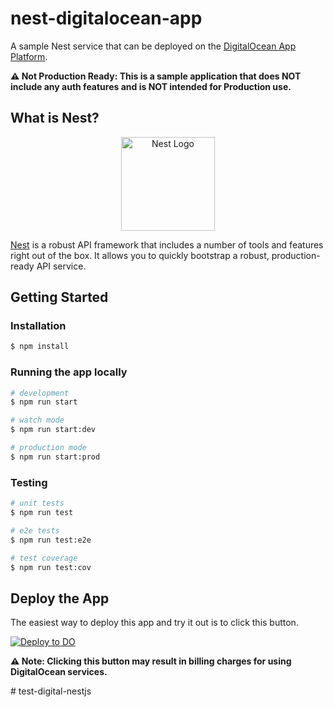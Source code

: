 # nest-digitalocean-app
A sample Nest service that can be deployed on the [DigitalOcean App Platform](https://www.digitalocean.com/products/app-platform/).

**⚠️ Not Production Ready: This is a sample application that does NOT include any auth features and is NOT intended for Production use.**


## What is Nest?
<p align="center">
  <a href="http://nestjs.com/" target="blank"><img src="https://nestjs.com/img/logo_text.svg" width="150" alt="Nest Logo" /></a>
</p>

[Nest](https://github.com/nestjs/nest) is a robust API framework that includes a number of tools and features right out of the box. It allows you to quickly bootstrap a robust, production-ready API service.

## Getting Started

### Installation
```bash
$ npm install
```

### Running the app locally
```bash
# development
$ npm run start

# watch mode
$ npm run start:dev

# production mode
$ npm run start:prod
```

### Testing
```bash
# unit tests
$ npm run test

# e2e tests
$ npm run test:e2e

# test coverage
$ npm run test:cov
```

## Deploy the App

The easiest way to deploy this app and try it out is to click this button.

[![Deploy to DO](https://www.deploytodo.com/do-btn-blue.svg)](https://cloud.digitalocean.com/apps/new?repo=https://github.com/mtfuller/nest-digitalocean-app/tree/main&refcode=012f39345103)

**⚠️ Note: Clicking this button may result in billing charges for using DigitalOcean services.**

#   t e s t - d i g i t a l - n e s t j s  
 